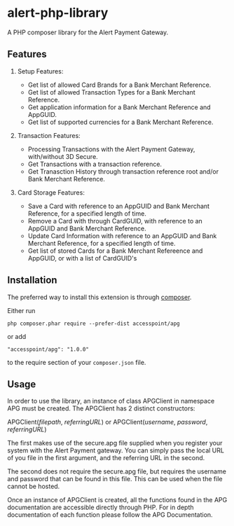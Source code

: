 # alert-php-library

A PHP composer library for the Alert Payment Gateway.

Features
------------

1. Setup Features:
    - Get list of allowed Card Brands for a Bank Merchant Reference.
    - Get list of allowed Transaction Types for a Bank Merchant Reference.
    - Get application information for a Bank Merchant Reference and AppGUID.
    - Get list of supported currencies for a Bank Merchant Reference.

2. Transaction Features:
    - Processing Transactions with the Alert Payment Gateway, with/without 3D Secure.
    - Get Transactions with a transaction reference.
    - Get Tranasction History through transaction reference root and/or Bank Merchant Reference.

3. Card Storage Features:
    - Save a Card with reference to an AppGUID and Bank Merchant Reference, for a specified length of time.
    - Remove a Card with through CardGUID, with reference to an AppGUID and Bank Merchant Reference.
    - Update Card Information with reference to an AppGUID and Bank Merchant Reference, for a specified length of time.
    - Get list of stored Cards for a Bank Merchant Refereence and AppGUID, or with a list of CardGUID's

Installation
------------

The preferred way to install this extension is through [composer](http://getcomposer.org/download/).

Either run

```
php composer.phar require --prefer-dist accesspoint/apg
```

or add

```
"accesspoint/apg": "1.0.0"
```

to the require section of your `composer.json` file.


Usage
-----

In order to use the library, an instance of class APGClient in namespace APG must be created. The APGClient has 2 distinct constructors:

APGClient(*filepath*, *referringURL*)
or
APGClient(*username*, *password*, *referringURL*)

The first makes use of the secure.apg file supplied when you register your system with the Alert Payment gateway. You can simply pass the local URL of you file in the first argument, and the referring URL in the second.

The second does not require the secure.apg file, but requires the username and password that can be found in this file. This can be used when the file cannot be hosted.

Once an instance of APGClient is created, all the functions found in the APG documentation are accessible directly through PHP. For in depth documentation of each function please follow the APG Documentation.